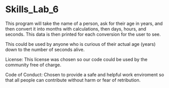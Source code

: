 # Skills_Lab_6

This program will take the name of a person, ask for their age in years, and then convert it into months with calculations, then days, hours, and seconds. 
This data is then printed for each conversion for the user to see.

This could be used by anyone who is curious of their actual age (years) down to the number of seconds alive.

License: This license was chosen so our code could be used by the community free of charge.

Code of Conduct: Chosen to provide a safe and helpful work enviroment so that all people can contribute without harm or fear of retribution.
